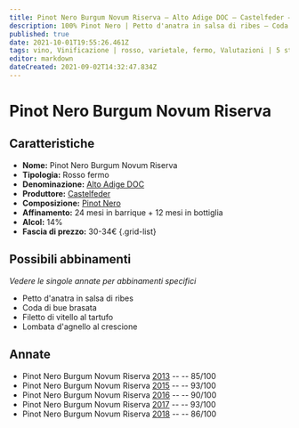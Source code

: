 ```yaml
---
title: Pinot Nero Burgum Novum Riserva – Alto Adige DOC – Castelfeder – Alto-Adige (IT) – 30-34€ – 3★-5★
description: 100% Pinot Nero | Petto d'anatra in salsa di ribes – Coda di bue brasata – Filetto di vitello al tartufo – Lombata d'agnello al crescione 
published: true
date: 2021-10-01T19:55:26.461Z
tags: vino, Vinificazione | rosso, varietale, fermo, Valutazioni | 5 stelle, Regione | Alto-Adige (IT), Alimento | anatra, Alimento-dettagli | petto, Aromatizzazione | in salsa di ribes, Coda di bue brasata, Alimento | vitello, Alimento-dettagli | filetto, Aromatizzazione | al tartufo, Alimento | agnello, Alimento-dettagli | lombata, Aromatizzazione | al crescione, Prezzi | 30-34€
editor: markdown
dateCreated: 2021-09-02T14:32:47.834Z
---
```


# Pinot Nero Burgum Novum Riserva

## Caratteristiche
- **Nome:** Pinot Nero Burgum Novum Riserva
- **Tipologia:** Rosso fermo
- **Denominazione:** [Alto Adige DOC](/denominazioni/Italia/Alto-Adige/DOC/Alto-Adige)
- **Produttore:** [Castelfeder](/produttori/Italia/Alto-Adige/Castelfeder) 
- **Composizione:** [Pinot Nero](/vitigni/Francia/bacca-nera/pinot-nero)
- **Affinamento:** 24 mesi in barrique + 12 mesi in bottiglia
- **Alcol:** 14%
- **Fascia di prezzo:** 30-34€
{.grid-list}

## Possibili abbinamenti
*Vedere le singole annate per abbinamenti specifici*

- Petto d'anatra in salsa di ribes
- Coda di bue brasata
- Filetto di vitello al tartufo
- Lombata d'agnello al crescione


## Annate
- Pinot Nero Burgum Novum Riserva [2013](/vini/Italia/Alto-Adige/Castelfeder/Pinot-Nero-Burgum-Novum-Riserva/2013) -- <span class="star-3"></span> -- 85/100 
- Pinot Nero Burgum Novum Riserva [2015](/vini/Italia/Alto-Adige/Castelfeder/Pinot-Nero-Burgum-Novum-Riserva/2015) -- <span class="star-5"></span> -- 93/100 
- Pinot Nero Burgum Novum Riserva [2016](/vini/Italia/Alto-Adige/Castelfeder/Pinot-Nero-Burgum-Novum-Riserva/2016) -- <span class="star-4"></span> -- 90/100  
- Pinot Nero Burgum Novum Riserva [2017](/vini/Italia/Alto-Adige/Castelfeder/Pinot-Nero-Burgum-Novum-Riserva/2017) -- <span class="star-5"></span> -- 93/100 
- Pinot Nero Burgum Novum Riserva [2018](/vini/Italia/Alto-Adige/Castelfeder/Pinot-Nero-Burgum-Novum-Riserva/2018) -- <span class="star-3"></span> -- 86/100 
 